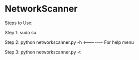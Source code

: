 # NetworkScanner

Steps to Use:

Step 1: sudo su

Step 2: python networkscanner.py -h         <------- For help menu

Step 3: python networkscanner.py -t <targetIP Range>         
